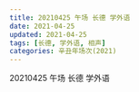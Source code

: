 ```yaml
---
title: 20210425 午场 长德 学外语
date: 2021-04-25
updated: 2021-04-25
tags: [长德, 学外语, 相声] 
categories: 辛丑年场次(2021)
---
```

20210425 午场 长德 学外语


